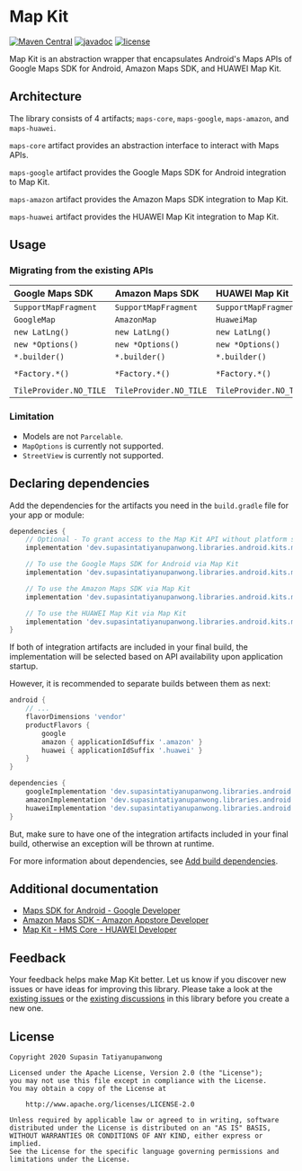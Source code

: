 # Map Kit

[![Maven Central](https://maven-badges.herokuapp.com/maven-central/dev.supasintatiyanupanwong.libraries.android.kits.maps/maps-core/badge.svg)](https://search.maven.org/search?q=g:dev.supasintatiyanupanwong.libraries.android.kits.maps)
[![javadoc](https://javadoc.io/badge2/dev.supasintatiyanupanwong.libraries.android.kits.maps/maps-core/javadoc.svg)](https://javadoc.io/doc/dev.supasintatiyanupanwong.libraries.android.kits.maps/maps-core)
[![license](https://img.shields.io/github/license/SupasinTatiyanupanwong/map-kit-android.svg)](https://www.apache.org/licenses/LICENSE-2.0)

Map Kit is an abstraction wrapper that encapsulates Android's Maps APIs of Google Maps SDK for Android, Amazon Maps SDK, and HUAWEI Map Kit.

## Architecture

The library consists of 4 artifacts; `maps-core`, `maps-google`, `maps-amazon`, and `maps-huawei`.

`maps-core` artifact provides an abstraction interface to interact with Maps APIs.

`maps-google` artifact provides the Google Maps SDK for Android integration to Map Kit.

`maps-amazon` artifact provides the Amazon Maps SDK integration to Map Kit.

`maps-huawei` artifact provides the HUAWEI Map Kit integration to Map Kit.

## Usage

### Migrating from the existing APIs

| Google Maps SDK          | Amazon Maps SDK          | HUAWEI Map Kit           | Map Kit                      |
|:------------------------ |:------------------------ |:------------------------ |:---------------------------- |
| ``SupportMapFragment``   | ``SupportMapFragment``   | ``SupportMapFragment``   | ``MapFragment``              |
| ``GoogleMap``            | ``AmazonMap``            | ``HuaweiMap``            | ``MapClient``                |
| ``new LatLng()``         | ``new LatLng()``         | ``new LatLng()``         | ``MapKit.newLatLng()``       |
| ``new *Options()``       | ``new *Options()``       | ``new *Options()``       | ``MapKit.new*Options()``     |
| ``*.builder()``          | ``*.builder()``          | ``*.builder()``          | ``MapKit.new*Builder()``     |
| ``*Factory.*()``         | ``*Factory.*()``         | ``*Factory.*()``         | ``MapKit.get*Factory().*()`` |
| ``TileProvider.NO_TILE`` | ``TileProvider.NO_TILE`` | ``TileProvider.NO_TILE`` | ``MapKit.noTile()``          |

### Limitation

* Models are not `Parcelable`.
* `MapOptions` is currently not supported.
* `StreetView` is currently not supported.

## Declaring dependencies

Add the dependencies for the artifacts you need in the `build.gradle` file for your app or module:

```groovy
dependencies {
    // Optional - To grant access to the Map Kit API without platform specific implementation
    implementation 'dev.supasintatiyanupanwong.libraries.android.kits.maps:maps-core:2.1.0'

    // To use the Google Maps SDK for Android via Map Kit
    implementation 'dev.supasintatiyanupanwong.libraries.android.kits.maps:maps-google:2.1.0'

    // To use the Amazon Maps SDK via Map Kit
    implementation 'dev.supasintatiyanupanwong.libraries.android.kits.maps:maps-amazon:2.1.0-alpha01'

    // To use the HUAWEI Map Kit via Map Kit
    implementation 'dev.supasintatiyanupanwong.libraries.android.kits.maps:maps-huawei:2.1.0'
}
```

If both of integration artifacts are included in your final build, the implementation will be selected based on API availability upon application startup.

However, it is recommended to separate builds between them as next:

```groovy
android {
    // ...
    flavorDimensions 'vendor'
    productFlavors {
        google
        amazon { applicationIdSuffix '.amazon' }
        huawei { applicationIdSuffix '.huawei' }
    }
}

dependencies {
    googleImplementation 'dev.supasintatiyanupanwong.libraries.android.kits.maps:maps-google:2.1.0'
    amazonImplementation 'dev.supasintatiyanupanwong.libraries.android.kits.maps:maps-amazon:2.1.0-alpha01'
    huaweiImplementation 'dev.supasintatiyanupanwong.libraries.android.kits.maps:maps-huawei:2.1.0'
}
```

But, make sure to have one of the integration artifacts included in your final build, otherwise an exception will be thrown at runtime.

For more information about dependencies, see [Add build dependencies](https://developer.android.com/studio/build/dependencies).

## Additional documentation

* [Maps SDK for Android - Google Developer](https://developers.google.com/maps/documentation/android-sdk/intro)
* [Amazon Maps SDK - Amazon Appstore Developer](https://developer.amazon.com/docs/maps/understand.html)
* [Map Kit - HMS Core - HUAWEI Developer](https://developer.huawei.com/consumer/en/hms/huawei-MapKit)

## Feedback

Your feedback helps make Map Kit better. Let us know if you discover new issues or have ideas for improving this library.
Please take a look at the [existing issues](https://github.com/SupasinTatiyanupanwong/map-kit-android/issues) or the [existing discussions](https://github.com/SupasinTatiyanupanwong/map-kit-android/discussions) in this library before you create a new one.

## License

```
Copyright 2020 Supasin Tatiyanupanwong

Licensed under the Apache License, Version 2.0 (the "License");
you may not use this file except in compliance with the License.
You may obtain a copy of the License at

    http://www.apache.org/licenses/LICENSE-2.0

Unless required by applicable law or agreed to in writing, software
distributed under the License is distributed on an "AS IS" BASIS,
WITHOUT WARRANTIES OR CONDITIONS OF ANY KIND, either express or implied.
See the License for the specific language governing permissions and
limitations under the License.
```

